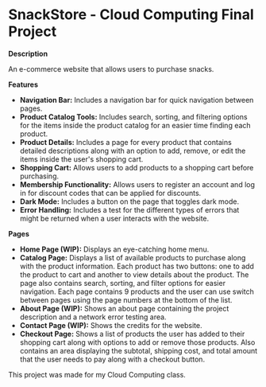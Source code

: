 # SnackStore - Cloud Computing Final Project

**Description**

An e-commerce website that allows users to purchase snacks.

**Features**

- **Navigation Bar:** Includes a navigation bar for quick navigation between pages.
- **Product Catalog Tools:** Includes search, sorting, and filtering options for the items inside the product catalog for an easier time finding each product.
- **Product Details:** Includes a page for every product that contains detailed descriptions along with an option to add, remove, or edit the items inside the user's shopping cart.
- **Shopping Cart:** Allows users to add products to a shopping cart before purchasing.
- **Membership Functionality:** Allows users to register an account and log in for discount codes that can be applied for discounts.
- **Dark Mode:** Includes a button on the page that toggles dark mode.
- **Error Handling:** Includes a test for the different types of errors that might be returned when a user interacts with the website.

**Pages**

- **Home Page (WIP):** Displays an eye-catching home menu.
- **Catalog Page:** Displays a list of available products to purchase along with the product information. Each product has two buttons: one to add the product to cart and another to view details about the product. The page also contains search, sorting, and filter options for easier navigation. Each page contains 9 products and the user can use switch between pages using the page numbers at the bottom of the list.
- **About Page (WIP):** Shows an about page containing the project description and a network error testing area.
- **Contact Page (WIP):** Shows the credits for the website.
- **Checkout Page:** Shows a list of products the user has added to their shopping cart along with options to add or remove those products. Also contains an area displaying the subtotal, shipping cost, and total amount that the user needs to pay along with a checkout button.

This project was made for my Cloud Computing class.
